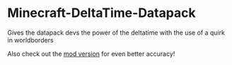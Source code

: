 # Minecraft-DeltaTime-Datapack
Gives the datapack devs the power of the deltatime with the use of a quirk in worldborders

Also check out the [mod version](https://modrinth.com/mod/deltatime) for even better accuracy!
